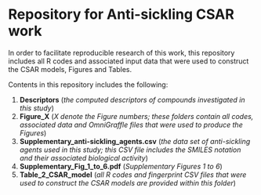 # Repository for Anti-sickling CSAR work

In order to facilitate reproducible research of this work, this repository includes all R codes and associated input data that were used to construct the CSAR models, Figures and Tables.

Contents in this repository includes the following:
1. **Descriptors** (*the computed descriptors of compounds investigated in this study*)
2. **Figure_X** (*X denote the Figure numbers; these folders contain all codes, associated data and OmniGraffle files that were used to produce the Figures*)
3. **Supplementary_anti-sickling_agents.csv** (*the data set of anti-sickling agents used in this study; this CSV file includes the SMILES notation and their associated biological activity*)
4. **Supplementary_Fig_1_to_6.pdf** (*Supplementary Figures 1 to 6*)
5. **Table_2_CSAR_model** (*all R codes and fingerprint CSV files that were used to construct the CSAR models are provided within this folder*)
